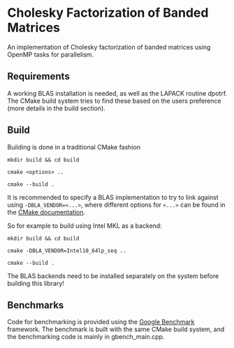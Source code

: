 # Cholesky Factorization of Banded Matrices
An implementation of Cholesky factorization of banded matrices using OpenMP tasks for parallelism.

## Requirements
A working BLAS installation is needed, as well as the LAPACK routine dpotrf. The CMake build system tries to find these based on the users preference (more details in the build section).

## Build
Building is done in a traditional CMake fashion

`mkdir build && cd build`

`cmake <options> ..`

`cmake --build .`

It is recommended to specify a BLAS implementation to try to link against using `-DBLA_VENDOR=<...>`, where different options for `<...>` can be found in the [CMake documentation](https://cmake.org/cmake/help/latest/module/FindBLAS.html).

So for example to build using Intel MKL as a backend:

`mkdir build && cd build`

`cmake -DBLA_VENDOR=Intel10_64lp_seq ..`

`cmake --build .`

The BLAS backends need to be installed separately on the system before building this library!

## Benchmarks
Code for benchmarking is provided using the [Google Benchmark](https://github.com/google/benchmark) framework. The benchmark is built with the same CMake build system, and the benchmarking code is mainly in gbench_main.cpp.
